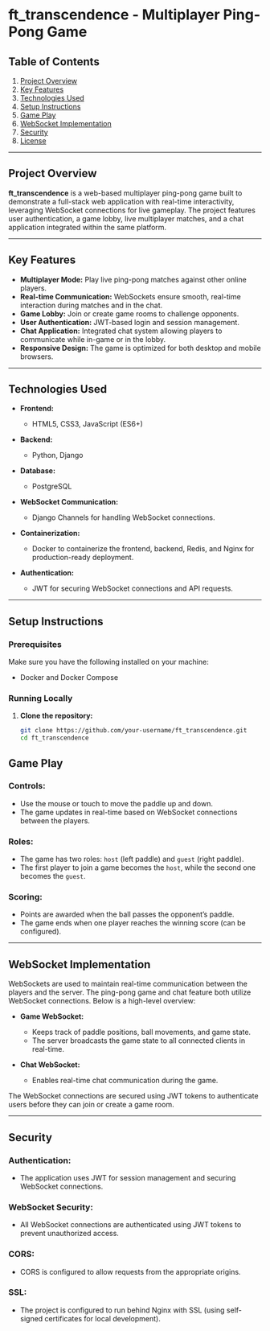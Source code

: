 # ft_transcendence - Multiplayer Ping-Pong Game

## Table of Contents
1. [Project Overview](#project-overview)
2. [Key Features](#key-features)
3. [Technologies Used](#technologies-used)
4. [Setup Instructions](#setup-instructions)
5. [Game Play](#game-play)
6. [WebSocket Implementation](#websocket-implementation)
7. [Security](#security)
8. [License](#license)

---

## Project Overview

**ft_transcendence** is a web-based multiplayer ping-pong game built to demonstrate a full-stack web application with real-time interactivity, leveraging WebSocket connections for live gameplay. The project features user authentication, a game lobby, live multiplayer matches, and a chat application integrated within the same platform.

---

## Key Features
- **Multiplayer Mode:** Play live ping-pong matches against other online players.
- **Real-time Communication:** WebSockets ensure smooth, real-time interaction during matches and in the chat.
- **Game Lobby:** Join or create game rooms to challenge opponents.
- **User Authentication:** JWT-based login and session management.
- **Chat Application:** Integrated chat system allowing players to communicate while in-game or in the lobby.
- **Responsive Design:** The game is optimized for both desktop and mobile browsers.

---

## Technologies Used

- **Frontend:**
  - HTML5, CSS3, JavaScript (ES6+)
  
- **Backend:**
  - Python, Django
  
- **Database:**
  - PostgreSQL

- **WebSocket Communication:**
  - Django Channels for handling WebSocket connections.

- **Containerization:**
  - Docker to containerize the frontend, backend, Redis, and Nginx for production-ready deployment.
  
- **Authentication:**
  - JWT for securing WebSocket connections and API requests.

---

## Setup Instructions

### Prerequisites

Make sure you have the following installed on your machine:

- Docker and Docker Compose

### Running Locally

1. **Clone the repository:**

   ```bash
   git clone https://github.com/your-username/ft_transcendence.git
   cd ft_transcendence
## Game Play

### Controls:
- Use the mouse or touch to move the paddle up and down.
- The game updates in real-time based on WebSocket connections between the players.

### Roles:
- The game has two roles: `host` (left paddle) and `guest` (right paddle).
- The first player to join a game becomes the `host`, while the second one becomes the `guest`.

### Scoring:
- Points are awarded when the ball passes the opponent’s paddle.
- The game ends when one player reaches the winning score (can be configured).

---

## WebSocket Implementation

WebSockets are used to maintain real-time communication between the players and the server. The ping-pong game and chat feature both utilize WebSocket connections. Below is a high-level overview:

- **Game WebSocket:**
  - Keeps track of paddle positions, ball movements, and game state.
  - The server broadcasts the game state to all connected clients in real-time.
  
- **Chat WebSocket:**
  - Enables real-time chat communication during the game.

The WebSocket connections are secured using JWT tokens to authenticate users before they can join or create a game room.

---

## Security

### Authentication:
- The application uses JWT for session management and securing WebSocket connections.

### WebSocket Security:
- All WebSocket connections are authenticated using JWT tokens to prevent unauthorized access.

### CORS:
- CORS is configured to allow requests from the appropriate origins.

### SSL:
- The project is configured to run behind Nginx with SSL (using self-signed certificates for local development).
